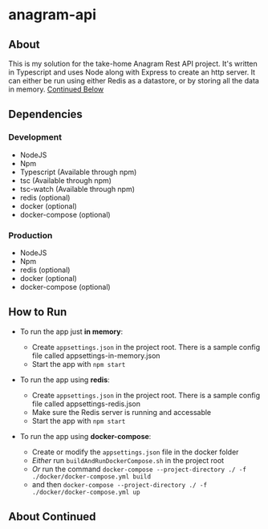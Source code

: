 # anagram-api

## About
This is my solution for the take-home Anagram Rest API project. It's written in Typescript and uses Node along with Express to create an http server. It can either be run using either Redis as a datastore, or by storing all the data in memory. [Continued Below](#about-continued)

## Dependencies
### Development
- NodeJS
- Npm
- Typescript (Available through npm)
- tsc (Available through npm)
- tsc-watch (Available through npm)
- redis (optional)
- docker (optional)
- docker-compose (optional)
### Production
- NodeJS
- Npm
- redis (optional)
- docker (optional)
- docker-compose (optional)

## How to Run
- To run the app just **in memory**:
     - Create `appsettings.json` in the project root. There is a sample config file called appsettings-in-memory.json
     - Start the app with `npm start`

- To run the app using **redis**:
     - Create `appsettings.json` in the project root. There is a sample config file called appsettings-redis.json
     - Make sure the Redis server is running and accessable
     - Start the app with `npm start`
- To run the app using **docker-compose**:
    - Create or modify the `appsettings.json` file in the docker folder
    - *Either* run `buildAndRunDockerCompose.sh` in the project root
    - *Or* run the command `docker-compose --project-directory ./ -f ./docker/docker-compose.yml build`
    - and then `docker-compose --project-directory ./ -f ./docker/docker-compose.yml up`

## About Continued